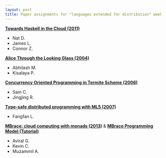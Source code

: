 ```yaml
---
layout: post
title: Paper assignments for "languages extended for distribution" week
---
```


[**Towards Haskell in the Cloud (2011)**](https://scholar.google.ch/scholar?cluster=8708455077175955066&hl=en&as_sdt=0,5)

- Nat D.
- James L.
- Connor Z.

[**Alice Through the Looking Glass (2004)**](https://www.mpi-sws.org/~rossberg/papers/Rossberg,%20Le%20Botlan,%20Tack,%20Brunklaus,%20Smolka%20-%20Alice%20Through%20the%20Looking%20Glass.pdf)

- Abhilash M.
- Kisalaya P.

[**Concurrency Oriented Programming in Termite Scheme (2006)**](http://citeseerx.ist.psu.edu/viewdoc/download?doi=10.1.1.125.1527&rep=rep1&type=pdf)

- Sam C.
- Jingjing R.

[**Type-safe distributed programming with ML5 (2007)**](https://scholar.google.ch/scholar?cluster=627024355240086822&hl=en&as_sdt=0,5)

- Fangfan L.

[**MBrace: cloud computing with monads (2013)**](https://scholar.google.ch/scholar?cluster=2982751034759368856&hl=en&as_sdt=0,5)
& [**MBrace Programming Model (Tutorial)**](http://mbrace.io/programming-model.html)

- Aviral G.
- Kevin C.
- Muzammil A.


